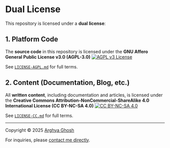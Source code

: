 # Dual License

This repository is licensed under a **dual license**:

## 1. Platform Code

The **source code** in this repository is licensed under the **GNU Affero General Public License v3.0 (AGPL-3.0)** [![AGPL v3 License](https://img.shields.io/badge/License-AGPL%20v3-blue.svg)](https://www.gnu.org/licenses/agpl-3.0.html)

See [`LICENSE-AGPL.md`](./LICENSE-AGPL.md) for full terms.

## 2. Content (Documentation, Blog, etc.)

All **written content**, including documentation and articles, is licensed under the **Creative Commons Attribution-NonCommercial-ShareAlike 4.0 International License (CC BY-NC-SA 4.0)** [![CC BY-NC-SA 4.0](https://licensebuttons.net/l/by-nc-sa/4.0/80x15.png)](https://creativecommons.org/licenses/by-nc-sa/4.0/)

See [`LICENSE-CC.md`](./LICENSE-CC.md) for full terms.

---

Copyright © 2025 [Arghya Ghosh](https://arghya.dev)

For inquiries, please [contact me directly](mailto:uiuxarghya@gmail.com).
